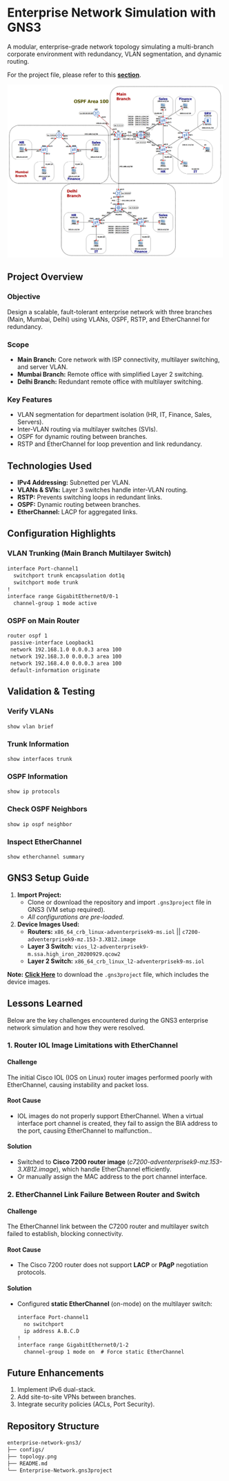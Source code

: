 # Enterprise Network Simulation with GNS3  
A modular, enterprise-grade network topology simulating a multi-branch corporate environment with redundancy, VLAN segmentation, and dynamic routing.  

For the project file, please refer to this [**section**](#gns3-setup-guide).


<img src="topology.png" alt="Example" width="500" height="400" />


## **Project Overview**  
### **Objective**  
Design a scalable, fault-tolerant enterprise network with three branches (Main, Mumbai, Delhi) using VLANs, OSPF, RSTP, and EtherChannel for redundancy.  

### **Scope**  
- **Main Branch:** Core network with ISP connectivity, multilayer switching, and server VLAN.  
- **Mumbai Branch:** Remote office with simplified Layer 2 switching.  
- **Delhi Branch:** Redundant remote office with multilayer switching.  

### **Key Features**  
- VLAN segmentation for department isolation (HR, IT, Finance, Sales, Servers).  
- Inter-VLAN routing via multilayer switches (SVIs).  
- OSPF for dynamic routing between branches.  
- RSTP and EtherChannel for loop prevention and link redundancy.   



## **Technologies Used**  
- **IPv4 Addressing:** Subnetted per VLAN.  
- **VLANs & SVIs:** Layer 3 switches handle inter-VLAN routing.  
- **RSTP:** Prevents switching loops in redundant links.  
- **OSPF:** Dynamic routing between branches.  
- **EtherChannel:** LACP for aggregated links.  



## **Configuration Highlights**  
### **VLAN Trunking (Main Branch Multilayer Switch)**  
```cisco  
interface Port-channel1  
  switchport trunk encapsulation dot1q  
  switchport mode trunk  
!  
interface range GigabitEthernet0/0-1  
  channel-group 1 mode active  
```

### **OSPF on Main Router**  
```cisco  
router ospf 1
 passive-interface Loopback1
 network 192.168.1.0 0.0.0.3 area 100
 network 192.168.3.0 0.0.0.3 area 100
 network 192.168.4.0 0.0.0.3 area 100
 default-information originate  
```  



## **Validation & Testing**  
### **Verify VLANs**  
```cisco  
show vlan brief  
```  

### **Trunk Information**
```cisco
show interfaces trunk
```

### **OSPF Information**
```cisco
show ip protocols
```

### **Check OSPF Neighbors**  
```cisco  
show ip ospf neighbor  
```  

### **Inspect EtherChannel**  
```cisco  
show etherchannel summary  
```  



## **GNS3 Setup Guide**  
1. **Import Project:**  
   - Clone or download the repository and import `.gns3project` file in GNS3 (VM setup required).  
   - *All configurations are pre-loaded.*  
2. **Device Images Used:**  
   - **Routers:** `x86_64_crb_linux-adventerprisek9-ms.iol` || `c7200-adventerprisek9-mz.153-3.XB12.image`
   - **Layer 3 Switch:** `vios_l2-adventerprisek9-m.ssa.high_iron_20200929.qcow2`
   - **Layer 2 Switch:** `x86_64_crb_linux_l2-adventerprisek9-ms.iol`

**Note:**
 [**Click Here**](https://1drv.ms/u/c/f405bc8fca1ded07/EYcuW5M1qsxImMRQvuv5p94B-c0tMxFGPEs4H8EJJMiIJQ?e=MCy15A)
 to download the `.gns3project` file, which includes the device images.



## Lessons Learned  

Below are the key challenges encountered during the GNS3 enterprise network simulation and how they were resolved.  

### **1. Router IOL Image Limitations with EtherChannel**  
#### **Challenge**  
The initial Cisco IOL (IOS on Linux) router images performed poorly with EtherChannel, causing instability and packet loss.  

#### **Root Cause**  
- IOL images do not properly support EtherChannel. When a virtual interface port channel is created, they fail to assign the BIA address to the port, causing EtherChannel to malfunction..  

#### **Solution**  
- Switched to **Cisco 7200 router image** (*c7200-adventerprisek9-mz.153-3.XB12.image*), which handle EtherChannel efficiently.
- Or manually assign the MAC address to the port channel interface.
 

### **2. EtherChannel Link Failure Between Router and Switch**  
#### **Challenge**  
The EtherChannel link between the C7200 router and multilayer switch failed to establish, blocking connectivity.  

#### **Root Cause**  
- The Cisco 7200 router does not support **LACP** or **PAgP** negotiation protocols.  

#### **Solution**  
- Configured **static EtherChannel** (on-mode) on the multilayer switch:  
  ```cisco  
  interface Port-channel1  
    no switchport  
    ip address A.B.C.D   
  !  
  interface range GigabitEthernet0/1-2  
    channel-group 1 mode on  # Force static EtherChannel
  ```



## **Future Enhancements**  
1. Implement IPv6 dual-stack.  
2. Add site-to-site VPNs between branches.  
3. Integrate security policies (ACLs, Port Security).  



## **Repository Structure**  
```
enterprise-network-gns3/  
├── configs/
├── topology.png
├── README.md
└── Enterprise-Network.gns3project
```  
 
